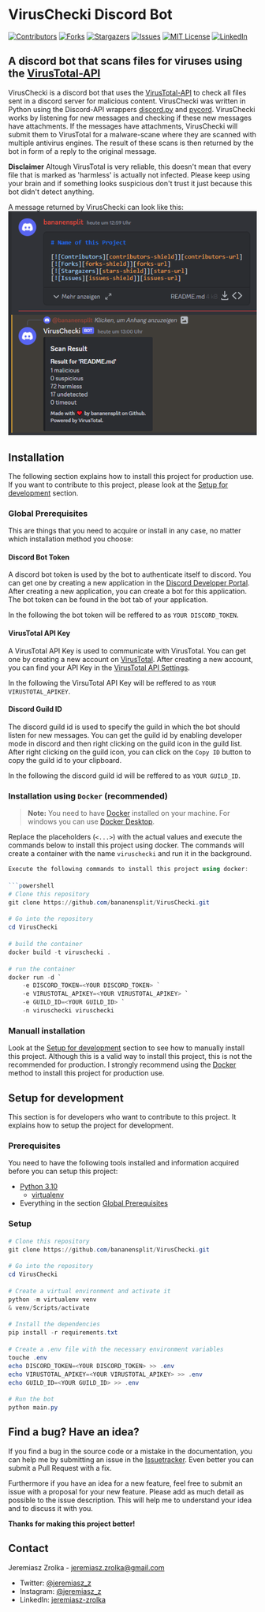 # VirusChecki Discord Bot

[![Contributors][contributors-shield]][contributors-url]
[![Forks][forks-shield]][forks-url]
[![Stargazers][stars-shield]][stars-url]
[![Issues][issues-shield]][issues-url]
[![MIT License][license-shield]][license-url]
[![LinkedIn][linkedin-shield]][linkedin-url]




## A discord bot that scans files for viruses using the [VirusTotal-API](https://www.virustotal.com/)

VirusChecki is a discord bot that uses the [VirusTotal-API](https://www.virustotal.com/) to check all files sent in a discord server for malicious content. VirusChecki was written in Python using the Discord-API wrappers [discord.py](https://github.com/Rapptz/discord.py) and [pycord](https://docs.pycord.dev/en/stable/). VirusChecki works by listening for new messages and checking if these new messages have attachments. If the messages have attachments, VirusChecki will submit them to VirusTotal for a malware-scane where they are scanned with multiple antivirus engines. The result of these scans is then returned by the bot in form of a reply to the original message.

**Disclaimer**
Altough VirusTotal is very reliable, this doesn't mean that every file that is marked as 'harmless' is actually not infected. Please keep using your brain and if something looks suspicious don't trust it just because this bot didn't detect anything.

A message returned by VirusChecki can look like this:
![message-example](assets/message-example.png)




## Installation

The following section explains how to install this project for production use. If you want to contribute to this project, please look at the [Setup for development](#setup-for-development) section.



### Global Prerequisites

This are things that you need to acquire or install in any case, no matter which installation method you choose:


#### Discord Bot Token

A discord bot token is used by the bot to authenticate itself to discord. You can get one by creating a new application in the [Discord Developer Portal](https://discord.com/developers/applications). After creating a new application, you can create a bot for this application. The bot token can be found in the bot tab of your application.

In the following the bot token will be reffered to as `YOUR DISCORD_TOKEN`.


#### VirusTotal API Key

A VirusTotal API Key is used to communicate with VirusTotal. You can get one by creating a new account on [VirusTotal](https://www.virustotal.com/). After creating a new account, you can find your API Key in the [VirusTotal API Settings](https://www.virustotal.com/gui/user/YOUR_USERNAME/apikey).

In the following the VirsuTotal API Key will be reffered to as `YOUR VIRUSTOTAL_APIKEY`.


#### Discord Guild ID

The discord guild id is used to specify the guild in which the bot should listen for new messages. You can get the guild id by enabling developer mode in discord and then right clicking on the guild icon in the guild list. After right clicking on the guild icon, you can click on the `Copy ID` button to copy the guild id to your clipboard.

In the following the discord guild id will be reffered to as `YOUR GUILD_ID`.



### Installation using `Docker` (recommended)

> **Note:** You need to have [Docker](https://www.docker.com/) installed on your machine. For windows you can use [Docker Desktop](https://www.docker.com/products/docker-desktop).

Replace the placeholders (`<...>`) with the actual values and execute the commands below to install this project using docker. The commands will create a container with the name `viruschecki` and run it in the background.

```powershell
Execute the following commands to install this project using docker:

```powershell
# Clone this repository
git clone https://github.com/bananensplit/VirusChecki.git

# Go into the repository
cd VirusChecki

# build the container
docker build -t viruschecki .

# run the container
docker run -d `
    -e DISCORD_TOKEN=<YOUR DISCORD_TOKEN> `
    -e VIRUSTOTAL_APIKEY=<YOUR VIRUSTOTAL_APIKEY> `
    -e GUILD_ID=<YOUR GUILD_ID> `
    -n viruschecki viruschecki
```



### Manuall installation

Look at the [Setup for development](#setup-for-development) section to see how to manually install this project. Although this is a valid way to install this project, this is not the recommended for production. I strongly recommend using the [Docker](#using-docker) method to install this project for production use.




## Setup for development

This section is for developers who want to contribute to this project. It explains how to setup the project for development.



### Prerequisites

You need to have the following tools installed and information acquired before you can setup this project:

- [Python 3.10](https://www.python.org/downloads/)
    - [virtualenv](https://pypi.org/project/virtualenv/)
- Everything in the section [Global Prerequisites](#global-prerequisites)



### Setup

```powershell
# Clone this repository
git clone https://github.com/bananensplit/VirusChecki.git

# Go into the repository
cd VirusChecki

# Create a virtual environment and activate it
python -m virtualenv venv
& venv/Scripts/activate

# Install the dependencies
pip install -r requirements.txt

# Create a .env file with the necessary environment variables
touche .env
echo DISCORD_TOKEN=<YOUR DISCORD_TOKEN> >> .env
echo VIRUSTOTAL_APIKEY=<YOUR VIRUSTOTAL_APIKEY> >> .env
echo GUILD_ID=<YOUR GUILD_ID> >> .env

# Run the bot
python main.py
```




## Find a bug? Have an idea?

If you find a bug in the source code or a mistake in the documentation, you can help me by submitting an issue in the [Issuetracker][issues-url]. Even better you can submit a Pull Request with a fix.

Furthermore if you have an idea for a new feature, feel free to submit an issue with a proposal for your new feature. Please add as much detail as possible to the issue description. This will help me to understand your idea and to discuss it with you.

**Thanks for making this project better!**




## Contact

Jeremiasz Zrolka - jeremiasz.zrolka@gmail.com
* Twitter: [@jeremiasz_z][twitter-url]
* Instagram: [@jeremiasz_z][instagram-url]
* LinkedIn: [jeremiasz-zrolka][linkedin-url]



<!-- MARKDOWN LINKS & IMAGES -->
[repo]: https://github.com/bananensplit/VirusChecki

[contributors-shield]: https://img.shields.io/github/contributors/bananensplit/VirusChecki.svg
[contributors-url]: https://github.com/bananensplit/VirusChecki/graphs/contributors
[forks-shield]: https://img.shields.io/github/forks/bananensplit/VirusChecki.svg
[forks-url]: https://github.com/bananensplit/VirusChecki/network/members
[stars-shield]: https://img.shields.io/github/stars/bananensplit/VirusChecki.svg
[stars-url]: https://github.com/bananensplit/VirusChecki/stargazers
[issues-shield]: https://img.shields.io/github/issues/bananensplit/VirusChecki.svg
[issues-url]: https://github.com/bananensplit/VirusChecki/issues
[license-shield]: https://img.shields.io/github/license/bananensplit/VirusChecki.svg
[license-url]: https://github.com/bananensplit/VirusChecki/blob/master/LICENSE.md
[linkedin-shield]: https://img.shields.io/badge/-LinkedIn-black.svg?logo=linkedin&colorB=555
[linkedin-url]: https://www.linkedin.com/in/jeremiasz-zrolka-78431021b
[twitter-url]: https://twitter.com/jeremiasz_z
[instagram-url]: https://instagram.com/jeremiasz_z